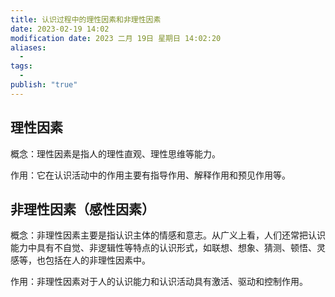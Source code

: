 ```yaml
---
title: 认识过程中的理性因素和非理性因素
date: 2023-02-19 14:02
modification date: 2023 二月 19日 星期日 14:02:20
aliases:
  - 
tags:
  - 
publish: "true"
---
```


## 理性因素

概念：理性因素是指人的理性直观、理性思维等能力。

作用：它在认识活动中的作用主要有指导作用、解释作用和预见作用等。

## 非理性因素（感性因素）

概念：非理性因素主要是指认识主体的情感和意志。从广义上看，人们还常把认识能力中具有不自觉、非逻辑性等特点的认识形式，如联想、想象、猜测、顿悟、灵感等，也包括在人的非理性因素中。

作用：非理性因素对于人的认识能力和认识活动具有激活、驱动和控制作用。
